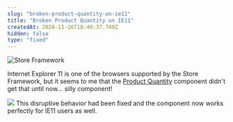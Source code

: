 ```yaml
---
slug: "broken-product-quantity-on-ie11"
title: "Broken Product Quantity on IE11"
createdAt: 2020-11-26T18:40:37.749Z
hidden: false
type: "fixed"
---
```


![Store Framework](https://cdn.jsdelivr.net/gh/vtexdocs/dev-portal-content@main/images/broken-product-quantity-on-ie11-0.png)

Internet Explorer 11 is one of the browsers supported by the Store Framework, but it seems to me that the [Product Quantity](https://vtex.io/docs/components/all/vtex.product-quantity/) component didn't get that until now... silly component!

![](https://cdn.jsdelivr.net/gh/vtexdocs/dev-portal-content@main/images/broken-product-quantity-on-ie11-1.png)
This disruptive behavior had been fixed and the component now works perfectly for IE11 users as well.

